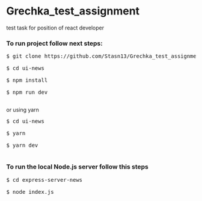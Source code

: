 # Grechka_test_assignment
test task for position of react developer

### To run project follow next steps:

<pre>
$ git clone https://github.com/Stasn13/Grechka_test_assignment.git <br/>
$ cd ui-news <br/>
$ npm install  <br/>
$ npm run dev <br/>
</pre>

or using yarn

<pre>
$ cd ui-news <br/>
$ yarn <br/>
$ yarn dev <br/>
</pre>

### To run the local Node.js server follow this steps

<pre>
$ cd express-server-news <br/>
$ node index.js  <br/>
</pre>
